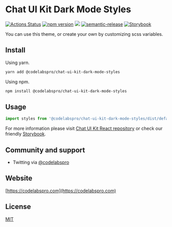# Chat UI Kit Dark Mode Styles

[![Actions Status](https://github.com/codelabspro/chat-ui-kit-styles/workflows/build/badge.svg)](https://github.com/codelabspro/chat-ui-kit-styles/actions) [![npm version](https://img.shields.io/npm/v/@codelabspro/chat-ui-kit-styles.svg?style=flat)](https://npmjs.com/@codelabspro/chat-ui-kit-styles) [![](https://img.shields.io/npm/l/@codelabspro/chat-ui-kit-styles)](https://github.com/codelabspro/chat-ui-kit-styles/blob/master/LICENSE) [![semantic-release](https://img.shields.io/badge/%20%20%F0%9F%93%A6%F0%9F%9A%80-semantic--release-e10079.svg)](https://github.com/semantic-release/semantic-release) [![Storybook](https://cdn.jsdelivr.net/gh/storybookjs/brand@master/badge/badge-storybook.svg)](https://codelabspro.com/storybook/react/)


You can  use this theme, or create your own by customizing scss variables.

## Install

Using yarn.
```sh
yarn add @codelabspro/chat-ui-kit-dark-mode-styles
```

Using npm.
```sh
npm install @codelabspro/chat-ui-kit-dark-mode-styles
````

## Usage

```jsx
import styles from '@codelabspro/chat-ui-kit-dark-mode-styles/dist/default/styles.min.css';
```

For more information please visit [Chat UI Kit React repository](https://github.com/codelabspro/chat-ui-kit-react)
or check our friendly [Storybook](https://codelabspro.com/storybook/react/).


## Community and support

* Twitting via [@codelabspro](https://twitter.com/codelabspro)

## Website

[https://codelabspro.com](https://codelabspro.com)

## License

[MIT](https://github.com/codelabspro/chat-ui-kit-styles/blob/master/LICENSE)
